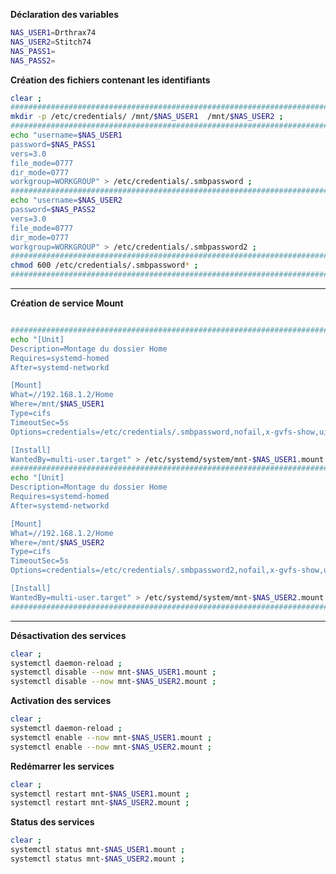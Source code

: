 **Déclaration des variables**
```bash
NAS_USER1=Drthrax74
NAS_USER2=Stitch74
NAS_PASS1=
NAS_PASS2=
```


**Création des fichiers contenant les identifiants**
```bash
clear ;
############################################################################
mkdir -p /etc/credentials/ /mnt/$NAS_USER1  /mnt/$NAS_USER2 ;
############################################################################
echo "username=$NAS_USER1
password=$NAS_PASS1
vers=3.0
file_mode=0777
dir_mode=0777
workgroup=WORKGROUP" > /etc/credentials/.smbpassword ;
############################################################################
echo "username=$NAS_USER2
password=$NAS_PASS2
vers=3.0
file_mode=0777
dir_mode=0777
workgroup=WORKGROUP" > /etc/credentials/.smbpassword2 ;
############################################################################
chmod 600 /etc/credentials/.smbpassword* ;
############################################################################
```

----------------------------------------------------------------------------------------------------------------
**Création de service Mount**
```bash

############################################################################
echo "[Unit]
Description=Montage du dossier Home
Requires=systemd-homed
After=systemd-networkd

[Mount]
What=//192.168.1.2/Home
Where=/mnt/$NAS_USER1
Type=cifs
TimeoutSec=5s
Options=credentials=/etc/credentials/.smbpassword,nofail,x-gvfs-show,uid=marc,gid=wheel

[Install]
WantedBy=multi-user.target" > /etc/systemd/system/mnt-$NAS_USER1.mount ;
############################################################################
echo "[Unit]
Description=Montage du dossier Home
Requires=systemd-homed
After=systemd-networkd

[Mount]
What=//192.168.1.2/Home
Where=/mnt/$NAS_USER2
Type=cifs
TimeoutSec=5s
Options=credentials=/etc/credentials/.smbpassword2,nofail,x-gvfs-show,uid=marc,gid=wheel

[Install]
WantedBy=multi-user.target" > /etc/systemd/system/mnt-$NAS_USER2.mount ;
############################################################################
```

----------------------------------------------------------------------------------------------------------------
**Désactivation des services**
```bash
clear ;
systemctl daemon-reload ;
systemctl disable --now mnt-$NAS_USER1.mount ;
systemctl disable --now mnt-$NAS_USER2.mount ;
```

**Activation des services**
```bash
clear ;
systemctl daemon-reload ;
systemctl enable --now mnt-$NAS_USER1.mount ;
systemctl enable --now mnt-$NAS_USER2.mount ;
```

**Redémarrer les services**
```bash
clear ;
systemctl restart mnt-$NAS_USER1.mount ;
systemctl restart mnt-$NAS_USER2.mount ;
```

**Status des services**
```bash
clear ;
systemctl status mnt-$NAS_USER1.mount ;
systemctl status mnt-$NAS_USER2.mount ;
```
